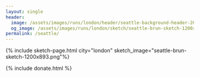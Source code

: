 ```yaml
---
layout: single
header:
  image: /assets/images/runs/london/header/seattle-background-header-2048x900.png
  og_image: /assets/images/runs/london/sketch/seattle-brun-sketch-1200x893.png
permalink: /seattle/
---
```


{% include sketch-page.html city="london" sketch_image="seattle-brun-sketch-1200x893.png"%} 

{% include donate.html %}  
  
  
